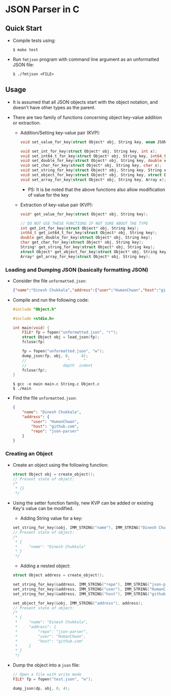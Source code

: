 # JSON Parser in C

## Quick Start

- Compile tests using:
    ```console
    $ make test
    ```
- Run `fmtjson` program with command line argument as an unformatted JSON file:
    ```console
    $ ./fmtjson <FILE>
    ```

## Usage

- It is assumed that all JSON objects start with the object notation, and doesn't have other types as the parent.

- There are two family of functions concerning object key-value addition or extraction.
    - Addition/Setting key-value pair (KVP):
        ```c
        void set_value_for_key(struct Object* obj, String key, enum JSONType type, void* value);

        void set_int_for_key(struct Object* obj, String key, int x);
        void set_int64_t_for_key(struct Object* obj, String key, int64_t x);
        void set_double_for_key(struct Object* obj, String key, double x);
        void set_char_for_key(struct Object* obj, String key, char x);
        void set_string_for_key(struct Object* obj, String key, String x);
        void set_object_for_key(struct Object* obj, String key, struct Object x);
        void set_array_for_key(struct Object* obj, String key, Array x);
        ```
        - PS: It is be noted that the above functions also allow modification of value for the key

    - Extraction of key-value pair (KVP):
        ```c
        void* get_value_for_key(struct Object* obj, String key);

        // DO NOT USE THESE FUNCTIONS IF NOT SURE ABOUT THE TYPE
        int get_int_for_key(struct Object* obj, String key);
        int64_t get_int64_t_for_key(struct Object* obj, String key);
        double get_double_for_key(struct Object* obj, String key);
        char get_char_for_key(struct Object* obj, String key);
        String* get_string_for_key(struct Object* obj, String key);
        struct Object* get_object_for_key(struct Object* obj, String key);
        Array* get_array_for_key(struct Object* obj, String key);
        ```
### Loading and Dumping JSON (basically formatting JSON)

- Consider the file `unformatted.json`:
    ```json
    {"name":"Dinesh Chukkala","address":{"user":"HumanChwan","host":"github.com","repo":"json-parser"}}
    ```
- Compile and run the following code:
    ```c
    #include "Object.h"
    
    #include <stdio.h>

    int main(void) {
        FILE* fp = fopen("unformatted.json", "r");
        struct Object obj = load_json(fp);
        fclose(fp)

        fp = fopen("unformatted.json", "w");
        dump_json(fp, obj, 0,     4);
        //                  ^      ^
        //                depth  indent
        fclose(fp);
    }
    ```
    ```console
    $ gcc -o main main.c String.c Object.c
    $ ./main
    ```
- Find the file `unformatted.json`:
    ```json
    {
        "name": "Dinesh Chukkala",
        "address": {
            "user": "HumanChwan",
            "host": "github.com",
            "repo": "json-parser"
        }
    }
    ```

### Creating an Object

- Create an object using the following function:
    ```c
    struct Object obj = create_object();
    // Present state of object:
    /*
     * {}
     */
    ```

- Using the setter function family, new KVP can be added or existing Key's value can be modified.
    - Adding String value for a key:
    ```c
    set_string_for_key(&obj, IMM_STRING("name"), IMM_STRING("Dinesh Chukkala"));
    // Present state of object:
    /*
     * {
     *     "name": "Dinesh Chukkala"
     * }
     */
    ```
    - Adding a nested object:
    ```c
    struct Object address = create_object();
    
    set_string_for_key(&address, IMM_STRING("repo"), IMM_STRING("json-parser"));
    set_string_for_key(&address, IMM_STRING("user"), IMM_STRING("HumanChwan"));
    set_string_for_key(&address, IMM_STRING("host"), IMM_STRING("github.com"));

    set_object_for_key(&obj, IMM_STRING("address"), address);
    // Present state of object:
    /*
     * {
     *     "name": "Dinesh Chukkala",
     *     "address": {
     *         "repo": "json-parser",
     *         "user": "HumanChwan",
     *         "host": "github.com"
     *     }
     * }
     */
    ```
- Dump the object into a `json` file:
    ```c
    // Open a file with write mode
    FILE* fp = fopen("test.json", "w");

    dump_json(dp, obj, 0, 4);
    ```
